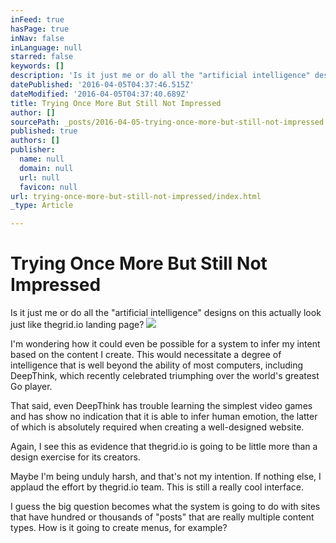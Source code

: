 ```yaml
---
inFeed: true
hasPage: true
inNav: false
inLanguage: null
starred: false
keywords: []
description: 'Is it just me or do all the "artificial intelligence" designs on this actually look just like thegrid.io landing page?'
datePublished: '2016-04-05T04:37:46.515Z'
dateModified: '2016-04-05T04:37:40.689Z'
title: Trying Once More But Still Not Impressed
author: []
sourcePath: _posts/2016-04-05-trying-once-more-but-still-not-impressed.md
published: true
authors: []
publisher:
  name: null
  domain: null
  url: null
  favicon: null
url: trying-once-more-but-still-not-impressed/index.html
_type: Article

---
```

# Trying Once More But Still Not Impressed

Is it just me or do all the "artificial intelligence" designs on this actually look just like thegrid.io landing page?
![](https://the-grid-user-content.s3-us-west-2.amazonaws.com/e776295d-3cfd-494b-b245-52b6aea6fe1f.jpg)

I'm wondering how it could even be possible for a system to infer my intent based on the content I create. This would necessitate a degree of intelligence that is well beyond the ability of most computers, including DeepThink, which recently celebrated triumphing over the world's greatest Go player. 

That said, even DeepThink has trouble learning the simplest video games and has show no indication that it is able to infer human emotion, the latter of which is absolutely required when creating a well-designed website. 

Again, I see this as evidence that thegrid.io is going to be little more than a design exercise for its creators.

Maybe I'm being unduly harsh, and that's not my intention. If nothing else, I applaud the effort by thegrid.io team. This is still a really cool interface.

I guess the big question becomes what the system is going to do with sites that have hundred or thousands of "posts" that are really multiple content types. How is it going to create menus, for example?